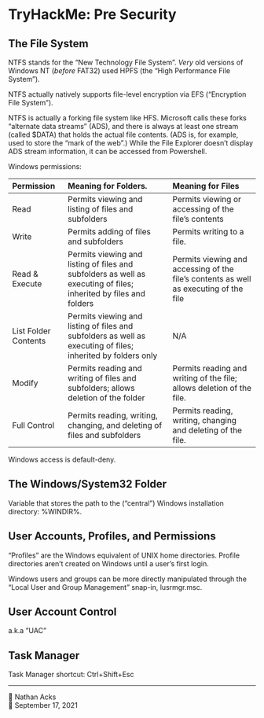 # TryHackMe: Pre Security

## The File System

NTFS stands for the “New Technology File System”. *Very* old versions of Windows NT (*before* FAT32) used HPFS (the “High Performance File System”).

NTFS actually natively supports file-level encryption via EFS (“Encryption File System”).

NTFS is actually a forking file system like HFS. Microsoft calls these forks “alternate data streams” (ADS), and there is always at least one stream (called $DATA) that holds the actual file contents. (ADS is, for example, used to store the “mark of the web”.) While the File Explorer doesn’t display ADS stream information, it can be accessed from Powershell.

Windows permissions:

| Permission           | Meaning for Folders.                                                                                              | Meaning for Files                                                                     |
|:-------------------- |:----------------------------------------------------------------------------------------------------------------- |:------------------------------------------------------------------------------------- |
| Read                 |Permits viewing and listing of files and subfolders                                                                | Permits viewing or accessing of the file’s contents                                   |
| Write                | Permits adding of files and subfolders                                                                            | Permits writing to a file.                                                            |
| Read & Execute       | Permits viewing and listing of files and subfolders as well as executing of files; inherited by files and folders | Permits viewing and accessing of the file’s contents as well as executing of the file |
| List Folder Contents | Permits viewing and listing of files and subfolders as well as executing of files; inherited by folders only      | N/A                                                                                   |
| Modify               | Permits reading and writing of files and subfolders; allows deletion of the folder                                | Permits reading and writing of the file; allows deletion of the file.                 |
| Full Control         | Permits reading, writing, changing, and deleting of files and subfolders                                          | Permits reading, writing, changing and deleting of the file.                          |

Windows access is default-deny.

## The Windows/System32 Folder

Variable that stores the path to the (“central”) Windows installation directory: %WINDIR%.

## User Accounts, Profiles, and Permissions

“Profiles” are the Windows equivalent of UNIX home directories. Profile directories aren’t created on Windows until a user’s first login.

Windows users and groups can be more directly manipulated through the “Local User and Group Management” snap-in, lusrmgr.msc.

## User Account Control

a.k.a ”UAC”

## Task Manager

Task Manager shortcut: Ctrl+Shift+Esc

- - - -

<span aria-hidden="true">👤</span> Nathan Acks  
<span aria-hidden="true">📅</span> September 17, 2021
